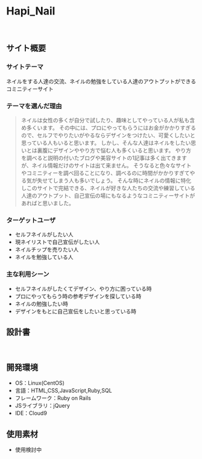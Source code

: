# Hapi_Nail
​
## サイト概要
### サイトテーマ
<!--何を『目的』とし、どのような『分類』なのかを簡潔に書く-->
​ネイルをする人達の交流、ネイルの勉強をしている人達のアウトプットができるコミニティーサイト

### テーマを選んだ理由
<!--なぜこのようなテーマにしたかを説明する-->
> ネイルは女性の多くが自分で試したり、趣味としてやっている人が私も含め多くいます。
> その中には、プロにやってもらうにはお金がかかりすぎるので、セルフでやりたいがやるならデザインをつけたい、可愛くしたいと思っている人もいると思います。
> しかし、そんな人達はネイルをしたい思いとは裏腹にデザインややり方で悩む人も多くいると思います。
> やり方を調べると説明の付いたブログや美容サイトの1記事は多く出てきますが、ネイル情報だけのサイトは出て来ません。
> そうなると色々なサイトやコミニティーを調べ回ることになり、調べるのに時間がかかりすぎてやる気が失せてしまう人も多いでしょう。
> そんな時にネイルの情報に特化しこのサイトで完結できる、ネイルが好きな人たちの交流や練習している人達のアウトプット、自己宣伝の場にもなるようなコミニティーサイトがあればと思いました。

### ターゲットユーザ
<!--誰に使ってもらうかを具体的に記載する-->
- セルフネイルがしたい人
- 現ネイリストで自己宣伝がしたい人
- ネイルチップを売りたい人
- ネイルを勉強している人

### 主な利用シーン
<!--どのような時に使うのかの状況を記載すること-->
- セルフネイルがしたくてデザイン、やり方に困っている時
- プロにやってもらう時の参考デザインを探している時
- ネイルの勉強したい時
- デザインをもとに自己宣伝をしたいと思っている時

## 設計書
<!--テーマを設定・提出する時点では不要です-->
​
## 開発環境
- OS：Linux(CentOS)
- 言語：HTML,CSS,JavaScript,Ruby,SQL
- フレームワーク：Ruby on Rails
- JSライブラリ：jQuery
- IDE：Cloud9
​
## 使用素材
- 使用検討中